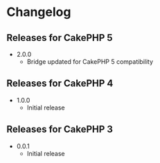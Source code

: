 Changelog
=========

Releases for CakePHP 5
----------------------

* 2.0.0
  * Bridge updated for CakePHP 5 compatibility


Releases for CakePHP 4
----------------------

* 1.0.0
  * Initial release

Releases for CakePHP 3
-------------

* 0.0.1
  * Initial release
